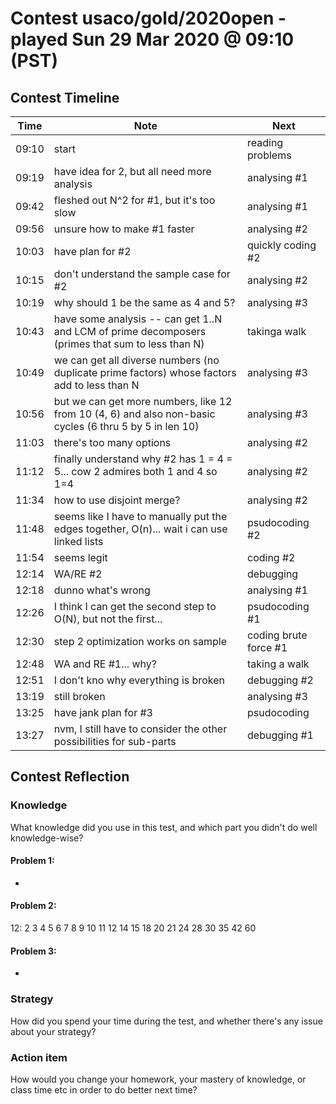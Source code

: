 # Contest usaco/gold/2020open - played Sun 29 Mar 2020 @ 09:10 (PST)

## Contest Timeline

| Time | Note | Next |
|----|----|----|
09:10 | start | reading problems
09:19 | have idea for 2, but all need more analysis | analysing #1
09:42 | fleshed out N^2 for #1, but it's too slow | analysing #1
09:56 | unsure how to make #1 faster | analysing #2
10:03 | have plan for #2 | quickly coding #2
10:15 | don't understand the sample case for #2 | analysing #2
10:19 | why should 1 be the same as 4 and 5? | analysing #3
10:43 | have some analysis -- can get 1..N and LCM of prime decomposers (primes that sum to less than N) | takinga walk
10:49 | we can get all diverse numbers (no duplicate prime factors) whose factors add to less than N | analysing #3
10:56 | but we can get more numbers, like 12 from 10 (4, 6) and also non-basic cycles (6 thru 5 by 5 in len 10) | analysing #3
11:03 | there's too many options | analysing #2
11:12 | finally understand why #2 has 1 = 4 = 5... cow 2 admires both 1 and 4 so 1=4 | analysing #2
11:34 | how to use disjoint merge? | analysing #2
11:48 | seems like I have to manually put the edges together, O(n)... wait i can use linked lists | psudocoding #2
11:54 | seems legit | coding #2
12:14 | WA/RE #2 | debugging
12:18 | dunno what's wrong | analysing #1
12:26 | I think I can get the second step to O(N), but not the first... | psudocoding #1
12:30 | step 2 optimization works on sample | coding brute force #1
12:48 | WA and RE #1... why? | taking a walk
12:51 | I don't kno why everything is broken | debugging #2
13:19 | still broken | analysing #3
13:25 | have jank plan for #3 | psudocoding
13:27 | nvm, I still have to consider the other possibilities for sub-parts | debugging #1

## Contest Reflection

### Knowledge
What knowledge did you use in this test, and which part you didn't do well knowledge-wise?

#### Problem 1:

-

#### Problem 2:

12: 2  3  4  5  6  7  8  9 10 11 12 14 15 18 20 21 24 28 30 35 42 60

#### Problem 3:

-

### Strategy
How did you spend your time during the test, and whether there's any issue about your strategy?

### Action item
How would you change your homework, your mastery of knowledge, or class time etc in order to do better next time?
